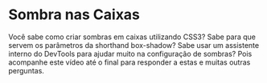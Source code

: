 # Sombra nas Caixas

Você sabe como criar sombras em caixas utilizando CSS3? Sabe para que servem os parâmetros da shorthand box-shadow? Sabe usar um assistente interno do DevTools para ajudar muito na configuração de sombras? Pois acompanhe este vídeo até o final para responder a estas e muitas outras perguntas.